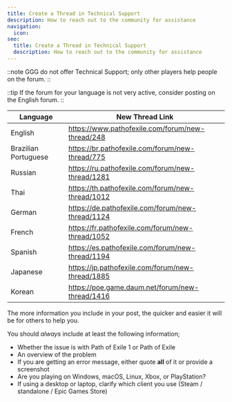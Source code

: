 ```yaml
---
title: Create a Thread in Technical Support
description: How to reach out to the community for assistance
navigation:
  icon:
seo:
  title: Create a Thread in Technical Support
  description: How to reach out to the community for assistance
---
```


::note
GGG do not offer Technical Support; only other players help people on the forum.
::

::tip
If the forum for your language is not very active, consider posting on the English forum.
::

| Language             | New Thread Link |
|----------------------|--|
| English              | https://www.pathofexile.com/forum/new-thread/248 |
| Brazilian Portuguese | https://br.pathofexile.com/forum/new-thread/775 |
| Russian              | https://ru.pathofexile.com/forum/new-thread/1281 |
| Thai                 | https://th.pathofexile.com/forum/new-thread/1012 |
| German               | https://de.pathofexile.com/forum/new-thread/1124 |
| French               | https://fr.pathofexile.com/forum/new-thread/1052 |
| Spanish              | https://es.pathofexile.com/forum/new-thread/1194 |
| Japanese             | https://jp.pathofexile.com/forum/new-thread/1885 |
| Korean               | https://poe.game.daum.net/forum/new-thread/1416 |

The more information you include in your post, the quicker and easier it will be for others to help you.

You should _always_ include at least the following information;
- Whether the issue is with Path of Exile 1 or Path of Exile 
- An overview of the problem
- If you are getting an error message, either quote **all** of it or provide a screenshot
- Are you playing on Windows, macOS, Linux, Xbox, or PlayStation?
- If using a desktop or laptop, clarify which client you use (Steam / standalone / Epic Games Store)